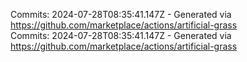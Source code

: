 Commits: 2024-07-28T08:35:41.147Z - Generated via https://github.com/marketplace/actions/artificial-grass
<br>
Commits: 2024-07-28T08:35:41.147Z - Generated via https://github.com/marketplace/actions/artificial-grass
<br>
